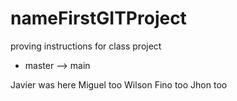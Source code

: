 # nameFirstGITProject

proving instructions for class project

- master --> main

Javier was here
Miguel too
Wilson Fino too
Jhon too
